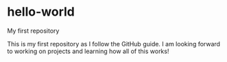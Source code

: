 # hello-world
My first repository

This is my first repository as I follow the GitHub guide. I am looking forward to working on projects and learning how all of this works!
